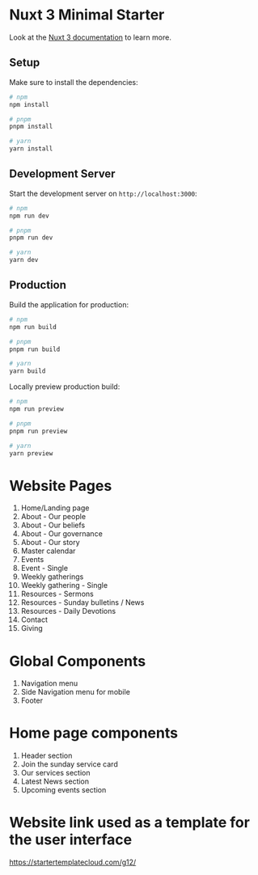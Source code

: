 # Nuxt 3 Minimal Starter

Look at the [Nuxt 3 documentation](https://nuxt.com/docs/getting-started/introduction) to learn more.

## Setup

Make sure to install the dependencies:

```bash
# npm
npm install

# pnpm
pnpm install

# yarn
yarn install
```

## Development Server

Start the development server on `http://localhost:3000`:

```bash
# npm
npm run dev

# pnpm
pnpm run dev

# yarn
yarn dev
```

## Production

Build the application for production:

```bash
# npm
npm run build

# pnpm
pnpm run build

# yarn
yarn build
```

Locally preview production build:

```bash
# npm
npm run preview

# pnpm
pnpm run preview

# yarn
yarn preview
```

# Website Pages

 1. Home/Landing page
 2. About - Our people 
 3. About - Our beliefs
 4. About - Our governance
 5. About - Our story
 6. Master calendar
 7. Events
 8. Event - Single
 9. Weekly gatherings
10. Weekly gathering - Single
11. Resources - Sermons
12. Resources - Sunday bulletins / News
13. Resources - Daily Devotions
14. Contact 
15. Giving

# Global Components

1. Navigation menu
2. Side Navigation menu for mobile
2. Footer

# Home page components

1. Header section
2. Join the sunday service card
3. Our services section
4. Latest News section
5. Upcoming events section

# Website link used as a template for the user interface
https://startertemplatecloud.com/g12/